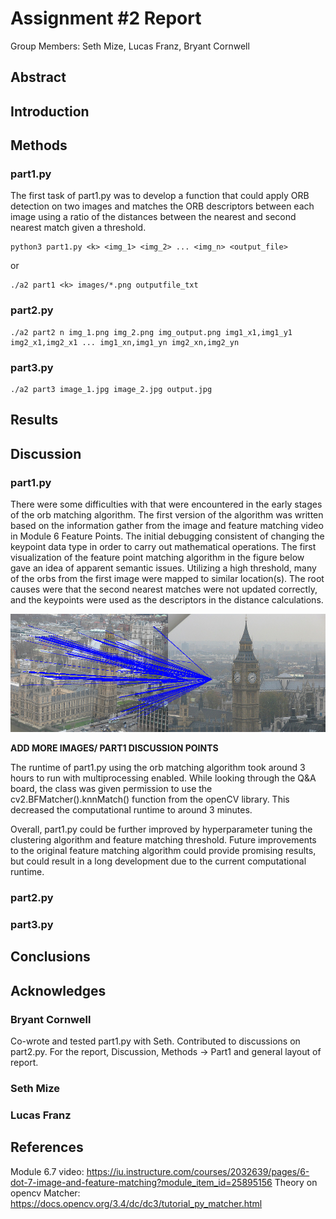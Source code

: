 # Assignment #2 Report
Group Members: Seth Mize, Lucas Franz, Bryant Cornwell

## Abstract

## Introduction

## Methods
### part1.py
The first task of part1.py was to develop a function that could apply ORB detection on two images and matches the ORB descriptors between each image using a ratio of the distances between the nearest and second nearest match given a threshold. 

    python3 part1.py <k> <img_1> <img_2> ... <img_n> <output_file>
or
 
    ./a2 part1 <k> images/*.png outputfile_txt

### part2.py
    ./a2 part2 n img_1.png img_2.png img_output.png img1_x1,img1_y1 img2_x1,img2_x1 ... img1_xn,img1_yn img2_xn,img2_yn
### part3.py
    ./a2 part3 image_1.jpg image_2.jpg output.jpg
## Results

## Discussion
### part1.py
There were some difficulties with that were encountered in the early stages of the orb matching algorithm. The first version of the algorithm was written based on the information gather from the image and feature matching video in Module 6 Feature Points. The initial debugging consistent of changing the keypoint data type in order to carry out mathematical operations. The first visualization of the feature point matching algorithm in the figure below gave an idea of apparent semantic issues. Utilizing a high threshold, many of the orbs from the first image were mapped to similar location(s). The root causes were that the second nearest matches were not updated correctly, and the keypoints were used as the descriptors in the distance calculations.

![Phase1_orbmatch.png](documentation/images/example_match_100_20220326133138.png)

__ADD MORE IMAGES/ PART1 DISCUSSION POINTS__

The runtime of part1.py using the orb matching algorithm took around 3 hours to run with multiprocessing enabled. While looking through the Q&A board, the class was given permission to use the cv2.BFMatcher().knnMatch() function from the openCV library. This decreased the computational runtime to around 3 minutes.

Overall, part1.py could be further improved by hyperparameter tuning the clustering algorithm and feature matching threshold. Future improvements to the original feature matching algorithm could provide promising results, but could result in a long development due to the current computational runtime.

### part2.py
### part3.py

## Conclusions

## Acknowledges
### Bryant Cornwell 
Co-wrote and tested part1.py with Seth. Contributed to discussions on part2.py. 
For the report, Discussion, Methods -> Part1 and general layout of report.
### Seth Mize
### Lucas Franz

## References
Module 6.7 video: https://iu.instructure.com/courses/2032639/pages/6-dot-7-image-and-feature-matching?module_item_id=25895156
Theory on opencv Matcher: https://docs.opencv.org/3.4/dc/dc3/tutorial_py_matcher.html

